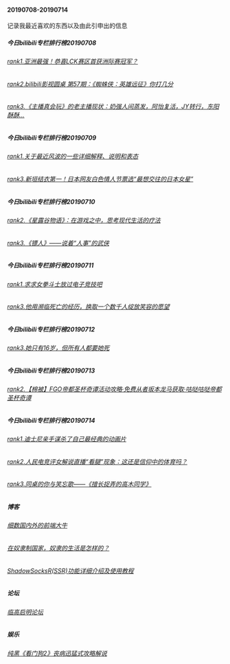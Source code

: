 #### 20190708-20190714 
记录我最近喜欢的东西以及由此引申出的信息
##### 今日bilibili专栏排行榜20190708
###### [rank1.亚洲最强！恭喜LCK赛区首获洲际赛冠军？](https://www.bilibili.com/read/cv3023067)
###### [rank2.bilibili影视圆桌 第57期：《蜘蛛侠：英雄远征》你打几分](https://www.bilibili.com/read/cv3009104)
###### [rank3.《主播真会玩》的老主播现状：奶强人间蒸发，阿怡复活，JY转行，东阳酥酥...](https://www.bilibili.com/read/cv3001907)

##### 今日bilibili专栏排行榜20190709
###### [rank1.关于最近风波的一些详细解释、说明和表态](https://www.bilibili.com/read/cv3031555)
###### [rank3.新垣结衣第一！日本网友白色情人节票选“最想交往的日本女星”](https://www.bilibili.com/read/cv3011341)


##### 今日bilibili专栏排行榜20190710
###### [rank2.《星露谷物语》：在游戏之中，思考现代生活的疗法](https://www.bilibili.com/read/cv2999894)
###### [rank3.《镖人》——说着“人事”的武侠](https://www.bilibili.com/read/cv3028904)


##### 今日bilibili专栏排行榜20190711
###### [rank1.求求女拳斗士放过电子竞技吧](https://www.bilibili.com/read/cv3041142)
###### [rank3.他用濒临死亡的经历，换取一个数千人绽放笑容的愿望](https://www.bilibili.com/read/cv3033055)

##### 今日bilibili专栏排行榜20190712
###### [rank3.她只有16岁，但所有人都要她死](https://www.bilibili.com/read/cv3041641)

##### 今日bilibili专栏排行榜20190713
###### [rank2.【棉被】FGO帝都圣杯奇谭活动攻略·免费从者坂本龙马获取·咕哒咕哒帝都圣杯奇谭](https://www.bilibili.com/read/cv3056788)

##### 今日bilibili专栏排行榜20190714
###### [rank1.迪士尼亲手谋杀了自己最经典的动画片](https://www.bilibili.com/read/cv3057603)
###### [rank2.人民电竞评女解说直播“看腿”现象：这还是信仰中的体育吗？](https://www.bilibili.com/read/cv3065529)
###### [rank3.同桌的你与笑忘歌——《擅长捉弄的高木同学》](https://www.bilibili.com/read/cv3033516)

##### 博客
###### [细数国内外的前端大牛](https://juejin.im/post/5a9224c6f265da4e710f7786)
###### [在奴隶制国家，奴隶的生活是怎样的？](https://www.zhihu.com/question/28690210)
###### [ShadowSocksR(SSR)功能详细介绍及使用教程](https://www.quchao.net/ShadowsocksR.html)

##### 论坛
###### [临高启明论坛](https://lgqm.gq/forum.php)

##### 娱乐
###### [纯黑《看门狗2》丧病迅猛式攻略解说](https://www.bilibili.com/video/av7104493?t=1026)
